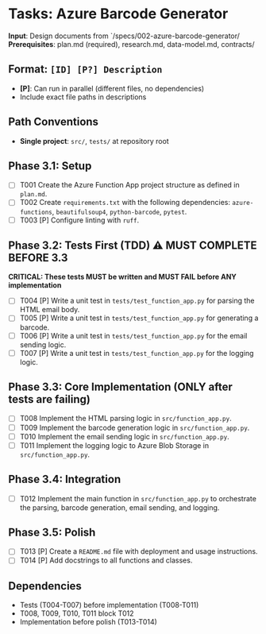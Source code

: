 # Tasks: Azure Barcode Generator

**Input**: Design documents from `/specs/002-azure-barcode-generator/
**Prerequisites**: plan.md (required), research.md, data-model.md, contracts/

## Format: `[ID] [P?] Description`
- **[P]**: Can run in parallel (different files, no dependencies)
- Include exact file paths in descriptions

## Path Conventions
- **Single project**: `src/`, `tests/` at repository root

## Phase 3.1: Setup
- [ ] T001 Create the Azure Function App project structure as defined in `plan.md`.
- [ ] T002 Create `requirements.txt` with the following dependencies: `azure-functions`, `beautifulsoup4`, `python-barcode`, `pytest`.
- [ ] T003 [P] Configure linting with `ruff`.

## Phase 3.2: Tests First (TDD) ⚠️ MUST COMPLETE BEFORE 3.3
**CRITICAL: These tests MUST be written and MUST FAIL before ANY implementation**
- [ ] T004 [P] Write a unit test in `tests/test_function_app.py` for parsing the HTML email body.
- [ ] T005 [P] Write a unit test in `tests/test_function_app.py` for generating a barcode.
- [ ] T006 [P] Write a unit test in `tests/test_function_app.py` for the email sending logic.
- [ ] T007 [P] Write a unit test in `tests/test_function_app.py` for the logging logic.

## Phase 3.3: Core Implementation (ONLY after tests are failing)
- [ ] T008 Implement the HTML parsing logic in `src/function_app.py`.
- [ ] T009 Implement the barcode generation logic in `src/function_app.py`.
- [ ] T010 Implement the email sending logic in `src/function_app.py`.
- [ ] T011 Implement the logging logic to Azure Blob Storage in `src/function_app.py`.

## Phase 3.4: Integration
- [ ] T012 Implement the main function in `src/function_app.py` to orchestrate the parsing, barcode generation, email sending, and logging.

## Phase 3.5: Polish
- [ ] T013 [P] Create a `README.md` file with deployment and usage instructions.
- [ ] T014 [P] Add docstrings to all functions and classes.

## Dependencies
- Tests (T004-T007) before implementation (T008-T011)
- T008, T009, T010, T011 block T012
- Implementation before polish (T013-T014)
